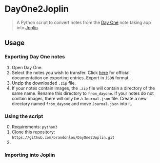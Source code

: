 # DayOne2Joplin

> A Python script to convert notes from the [Day One](https://dayoneapp.com/) note taking app into [Joplin](https://joplinapp.org/).

## Usage

### Exporting Day One notes
1. Open Day One.
2. Select the notes you wish to transfer. Click [here](https://help.dayoneapp.com/en/articles/440668-exporting-entries) for official documentation on exporting entries. Export in `JSON` format.
3. Unzip the downloaded `.zip` file.
4. If your notes contain images, the `.zip` file will contain a directory of the same name. Rename this directory to `from_dayone`. If your notes do not contain images, there will only be a `Journal.json` file. Create a new directory named `from_dayone` and move `Journal.json` into it.

### Using the script
0. Requirements: `python3`
1. Clone this repository: `https://github.com/brandonlou/DayOne2Joplin.git`
2. 

### Importing into Joplin
